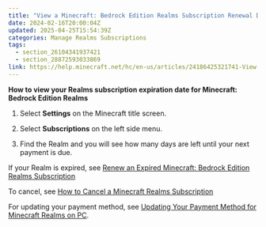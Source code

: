 ```yaml
---
title: "View a Minecraft: Bedrock Edition Realms Subscription Renewal Date"
date: 2024-02-16T20:00:04Z
updated: 2025-04-25T15:54:39Z
categories: Manage Realms Subscriptions
tags:
  - section_26104341937421
  - section_28872593033869
link: https://help.minecraft.net/hc/en-us/articles/24186425321741-View-a-Minecraft-Bedrock-Edition-Realms-Subscription-Renewal-Date
---
```


**How to view your Realms subscription expiration date for Minecraft: Bedrock Edition Realms**

1.  Select **Settings** on the Minecraft title screen.

2.  Select **Subscriptions** on the left side menu.

3.  Find the Realm and you will see how many days are left until your next payment is due.

If your Realm is expired, see [Renew an Expired Minecraft: Bedrock Edition Realms Subscription](./How-to-Renew-an-Expired-Minecraft-Bedrock-Edition-Realms-Subscription.md)

To cancel, see [How to Cancel a Minecraft Realms Subscription](https://help.minecraft.net/hc/en-us/articles/24124939590413-How-Do-I-Cancel-a-Minecraft-Bedrock-Edition-Realms-Subscription)

For updating your payment method, see [Updating Your Payment Method for Minecraft Realms on PC](./Updating-Your-Payment-Method-for-Minecraft-Realms-on-PC.md).
